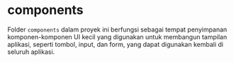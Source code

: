 # components

Folder `components` dalam proyek ini berfungsi sebagai tempat penyimpanan komponen-komponen UI kecil yang digunakan untuk membangun tampilan aplikasi, seperti tombol, input, dan form, yang dapat digunakan kembali di seluruh aplikasi.
